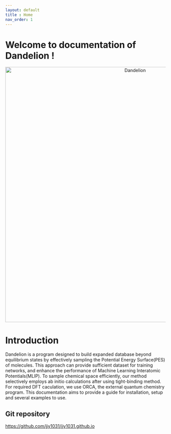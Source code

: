 ```yaml
---
layout: default
title : Home
nav_order: 1
---
```


# Welcome to documentation of Dandelion !
<div align="center">
  <img src="https://github.com/jjy1031/jjy1031.github.io/assets/160209859/5e541d6d-94b6-4c69-a452-bbac4cb2c26f" alt="Dandelion" width="800">
</div>

# Introduction
Dandelion is a program designed to build expanded database beyond equilibrium states by  effectively sampling the Potential Energy Surface(PES) of molecules. This approach can provide sufficient dataset for training networks, and enhance the performance of Machine Learning Interatomic Potentials(MLIP). To sample chemical space efficiently, our method selectively employs ab initio calculations after using tight-binding method. For required DFT caculation, we use ORCA, the external quantum chemistry program. This documentation aims to provide a guide for installation, setup and several examples to use. 

## Git repository
<https://github.com/jjy1031/jjy1031.github.io>
